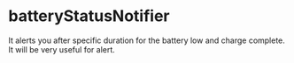 # batteryStatusNotifier

It alerts you after specific duration for the battery low and charge complete.
It will be very useful for alert.
